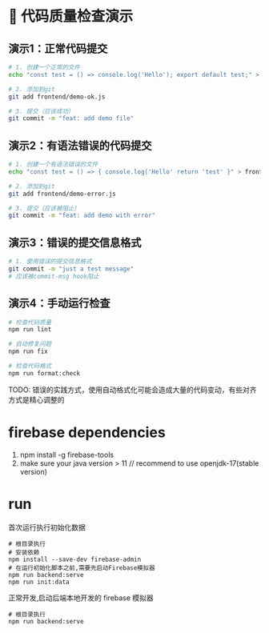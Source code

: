 # 🧪 代码质量检查演示

## 演示1：正常代码提交

```bash
# 1. 创建一个正常的文件
echo "const test = () => console.log('Hello'); export default test;" > frontend/demo-ok.js

# 2. 添加到git
git add frontend/demo-ok.js

# 3. 提交（应该成功）
git commit -m "feat: add demo file"
```

## 演示2：有语法错误的代码提交

```bash
# 1. 创建一个有语法错误的文件
echo "const test = () => { console.log('Hello' return 'test' }" > frontend/demo-error.js

# 2. 添加到git
git add frontend/demo-error.js

# 3. 提交（应该被阻止）
git commit -m "feat: add demo with error"
```

## 演示3：错误的提交信息格式

```bash
# 1. 使用错误的提交信息格式
git commit -m "just a test message"
# 应该被commit-msg hook阻止
```

## 演示4：手动运行检查

```bash
# 检查代码质量
npm run lint

# 自动修复问题
npm run fix

# 检查代码格式
npm run format:check
```

TODO: 错误的实践方式，使用自动格式化可能会造成大量的代码变动，有些对齐方式是精心调整的

# firebase dependencies

1. npm install -g firebase-tools
2. make sure your java version > 11 // recommend to use openjdk-17(stable version)

# run 

首次运行执行初始化数据

```
# 根目录执行
# 安装依赖
npm install --save-dev firebase-admin
# 在运行初始化脚本之前,需要先启动Firebase模拟器
npm run backend:serve
npm run init:data
```

正常开发,启动后端本地开发的 firebase 模拟器

```
# 根目录执行
npm run backend:serve
```
